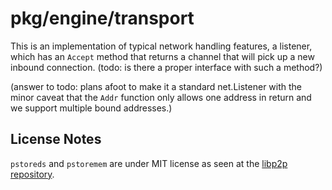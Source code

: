 # pkg/engine/transport

This is an implementation of typical network handling features, a listener,
which has an `Accept` method that returns a channel that will pick up a new
inbound connection. (todo: is there a proper interface with such a method?)

(answer to todo: plans afoot to make it a standard net.Listener with the minor
caveat that the `Addr` function only allows one address in return and we support
multiple bound addresses.)

## License Notes

`pstoreds` and `pstoremem` are under MIT license as seen at the [libp2p repository](https://github.com/libp2p/go-libp2p/LICENSE).
